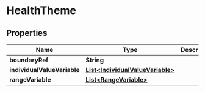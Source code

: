 

# HealthTheme


## Properties

Name | Type | Description | Notes
------------ | ------------- | ------------- | -------------
**boundaryRef** | **String** |  |  [optional]
**individualValueVariable** | [**List&lt;IndividualValueVariable&gt;**](IndividualValueVariable.md) |  |  [optional]
**rangeVariable** | [**List&lt;RangeVariable&gt;**](RangeVariable.md) |  |  [optional]



